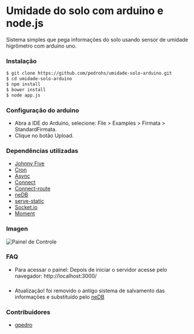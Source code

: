 # Umidade do solo com arduino e node.js
Sistema simples que pega informações do solo usando sensor de umidade higrômetro com arduino uno.

### Instalação

```bash
$ git clone https://github.com/pedrohs/umidade-solo-arduino.git
$ cd umidade-solo-arduino
$ npm install
$ bower install
$ node app.js
```
### Configuração do arduino

- Abra a IDE do Arduino, selecione: File > Examples > Firmata > StandardFirmata.
- Clique no botão Upload.

### Dependências utilizadas
* [Johnny Five](https://github.com/rwaldron/johnny-five)
* [Cron](https://github.com/ncb000gt/node-cron)
* [Async](https://github.com/caolan/async)
* [Connect](https://github.com/senchalabs/connect)
* [Connect-route](https://github.com/baryshev/connect-route)
* [neDB](https://github.com/louischatriot/nedb)
* [serve-static](https://github.com/expressjs/serve-static)
* [Socket.io](https://github.com/Automattic/socket.io)
* [Moment](https://github.com/moment/moment)

### Imagen
![Painel de Controle](http://i61.tinypic.com/2agw3lz.png)

### FAQ
* Para acessar o painel:
  Depois de iniciar o servidor acesse pelo navegador: http://localhost:3000/

###
* Atualização! foi removido o antigo sistema de salvamento das informações e substituído pelo [neDB](https://github.com/louischatriot/nedb)

### Contribuidores
* [gpedro](https://github.com/gpedro)
